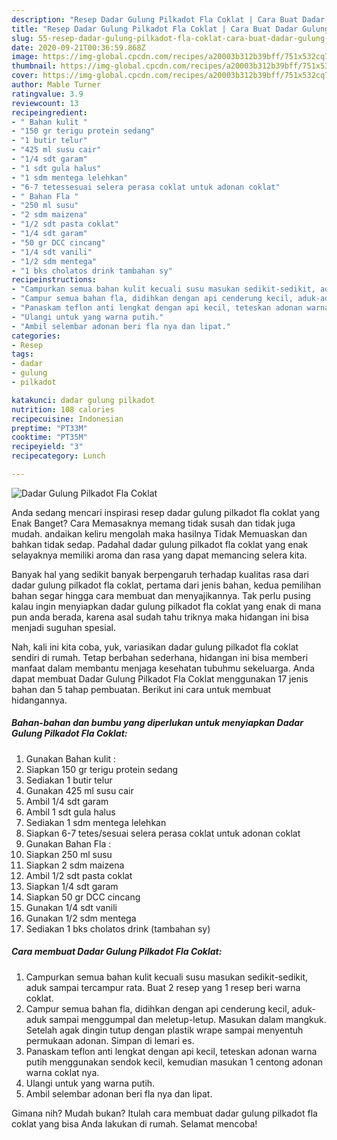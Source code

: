 ```yaml
---
description: "Resep Dadar Gulung Pilkadot Fla Coklat | Cara Buat Dadar Gulung Pilkadot Fla Coklat Yang Sedap"
title: "Resep Dadar Gulung Pilkadot Fla Coklat | Cara Buat Dadar Gulung Pilkadot Fla Coklat Yang Sedap"
slug: 55-resep-dadar-gulung-pilkadot-fla-coklat-cara-buat-dadar-gulung-pilkadot-fla-coklat-yang-sedap
date: 2020-09-21T00:36:59.868Z
image: https://img-global.cpcdn.com/recipes/a20003b312b39bff/751x532cq70/dadar-gulung-pilkadot-fla-coklat-foto-resep-utama.jpg
thumbnail: https://img-global.cpcdn.com/recipes/a20003b312b39bff/751x532cq70/dadar-gulung-pilkadot-fla-coklat-foto-resep-utama.jpg
cover: https://img-global.cpcdn.com/recipes/a20003b312b39bff/751x532cq70/dadar-gulung-pilkadot-fla-coklat-foto-resep-utama.jpg
author: Mable Turner
ratingvalue: 3.9
reviewcount: 13
recipeingredient:
- " Bahan kulit "
- "150 gr terigu protein sedang"
- "1 butir telur"
- "425 ml susu cair"
- "1/4 sdt garam"
- "1 sdt gula halus"
- "1 sdm mentega lelehkan"
- "6-7 tetessesuai selera perasa coklat untuk adonan coklat"
- " Bahan Fla "
- "250 ml susu"
- "2 sdm maizena"
- "1/2 sdt pasta coklat"
- "1/4 sdt garam"
- "50 gr DCC cincang"
- "1/4 sdt vanili"
- "1/2 sdm mentega"
- "1 bks cholatos drink tambahan sy"
recipeinstructions:
- "Campurkan semua bahan kulit kecuali susu masukan sedikit-sedikit, aduk sampai tercampur rata. Buat 2 resep yang 1 resep beri warna coklat."
- "Campur semua bahan fla, didihkan dengan api cenderung kecil, aduk-aduk sampai menggumpal dan meletup-letup. Masukan dalam mangkuk. Setelah agak dingin tutup dengan plastik wrape sampai menyentuh permukaan adonan. Simpan di lemari es."
- "Panaskam teflon anti lengkat dengan api kecil, teteskan adonan warna putih menggunakan sendok kecil, kemudian masukan 1 centong adonan warna coklat nya."
- "Ulangi untuk yang warna putih."
- "Ambil selembar adonan beri fla nya dan lipat."
categories:
- Resep
tags:
- dadar
- gulung
- pilkadot

katakunci: dadar gulung pilkadot 
nutrition: 108 calories
recipecuisine: Indonesian
preptime: "PT33M"
cooktime: "PT35M"
recipeyield: "3"
recipecategory: Lunch

---
```



![Dadar Gulung Pilkadot Fla Coklat](https://img-global.cpcdn.com/recipes/a20003b312b39bff/751x532cq70/dadar-gulung-pilkadot-fla-coklat-foto-resep-utama.jpg)

Anda sedang mencari inspirasi resep dadar gulung pilkadot fla coklat yang Enak Banget? Cara Memasaknya memang tidak susah dan tidak juga mudah. andaikan keliru mengolah maka hasilnya Tidak Memuaskan dan bahkan tidak sedap. Padahal dadar gulung pilkadot fla coklat yang enak selayaknya memiliki aroma dan rasa yang dapat memancing selera kita.



Banyak hal yang sedikit banyak berpengaruh terhadap kualitas rasa dari dadar gulung pilkadot fla coklat, pertama dari jenis bahan, kedua pemilihan bahan segar hingga cara membuat dan menyajikannya. Tak perlu pusing kalau ingin menyiapkan dadar gulung pilkadot fla coklat yang enak di mana pun anda berada, karena asal sudah tahu triknya maka hidangan ini bisa menjadi suguhan spesial.


Nah, kali ini kita coba, yuk, variasikan dadar gulung pilkadot fla coklat sendiri di rumah. Tetap berbahan sederhana, hidangan ini bisa memberi manfaat dalam membantu menjaga kesehatan tubuhmu sekeluarga. Anda dapat membuat Dadar Gulung Pilkadot Fla Coklat menggunakan 17 jenis bahan dan 5 tahap pembuatan. Berikut ini cara untuk membuat hidangannya.

<!--inarticleads1-->

##### Bahan-bahan dan bumbu yang diperlukan untuk menyiapkan Dadar Gulung Pilkadot Fla Coklat:

1. Gunakan  Bahan kulit :
1. Siapkan 150 gr terigu protein sedang
1. Sediakan 1 butir telur
1. Gunakan 425 ml susu cair
1. Ambil 1/4 sdt garam
1. Ambil 1 sdt gula halus
1. Sediakan 1 sdm mentega lelehkan
1. Siapkan 6-7 tetes/sesuai selera perasa coklat untuk adonan coklat
1. Gunakan  Bahan Fla :
1. Siapkan 250 ml susu
1. Siapkan 2 sdm maizena
1. Ambil 1/2 sdt pasta coklat
1. Siapkan 1/4 sdt garam
1. Siapkan 50 gr DCC cincang
1. Gunakan 1/4 sdt vanili
1. Gunakan 1/2 sdm mentega
1. Sediakan 1 bks cholatos drink (tambahan sy)




<!--inarticleads2-->

##### Cara membuat Dadar Gulung Pilkadot Fla Coklat:

1. Campurkan semua bahan kulit kecuali susu masukan sedikit-sedikit, aduk sampai tercampur rata. Buat 2 resep yang 1 resep beri warna coklat.
1. Campur semua bahan fla, didihkan dengan api cenderung kecil, aduk-aduk sampai menggumpal dan meletup-letup. Masukan dalam mangkuk. Setelah agak dingin tutup dengan plastik wrape sampai menyentuh permukaan adonan. Simpan di lemari es.
1. Panaskam teflon anti lengkat dengan api kecil, teteskan adonan warna putih menggunakan sendok kecil, kemudian masukan 1 centong adonan warna coklat nya.
1. Ulangi untuk yang warna putih.
1. Ambil selembar adonan beri fla nya dan lipat.




Gimana nih? Mudah bukan? Itulah cara membuat dadar gulung pilkadot fla coklat yang bisa Anda lakukan di rumah. Selamat mencoba!
